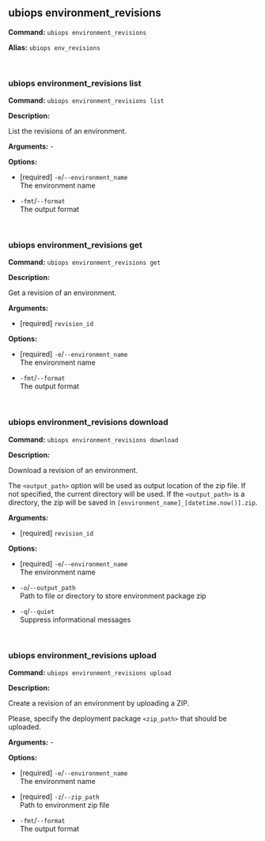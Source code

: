 ## ubiops environment_revisions

**Command:** `ubiops environment_revisions`

**Alias:** `ubiops env_revisions`


<br/>

### ubiops environment_revisions list

**Command:** `ubiops environment_revisions list`

**Description:**

List the revisions of an environment.

**Arguments:** - 

**Options:**

- [required] `-e`/`--environment_name`<br/>The environment name

- `-fmt`/`--format`<br/>The output format


<br/>

### ubiops environment_revisions get

**Command:** `ubiops environment_revisions get`

**Description:**

Get a revision of an environment.

**Arguments:**

- [required] `revision_id`



**Options:**

- [required] `-e`/`--environment_name`<br/>The environment name

- `-fmt`/`--format`<br/>The output format


<br/>

### ubiops environment_revisions download

**Command:** `ubiops environment_revisions download`

**Description:**

Download a revision of an environment.

The `<output_path>` option will be used as output location of the zip file. If not specified,
the current directory will be used. If the `<output_path>` is a directory, the zip will be
saved in `[environment_name]_[datetime.now()].zip`.

**Arguments:**

- [required] `revision_id`



**Options:**

- [required] `-e`/`--environment_name`<br/>The environment name

- `-o`/`--output_path`<br/>Path to file or directory to store environment package zip

- `-q`/`--quiet`<br/>Suppress informational messages


<br/>

### ubiops environment_revisions upload

**Command:** `ubiops environment_revisions upload`

**Description:**

Create a revision of an environment by uploading a ZIP.

Please, specify the deployment package `<zip_path>` that should be uploaded.

**Arguments:** - 

**Options:**

- [required] `-e`/`--environment_name`<br/>The environment name

- [required] `-z`/`--zip_path`<br/>Path to environment zip file

- `-fmt`/`--format`<br/>The output format


<br/>
